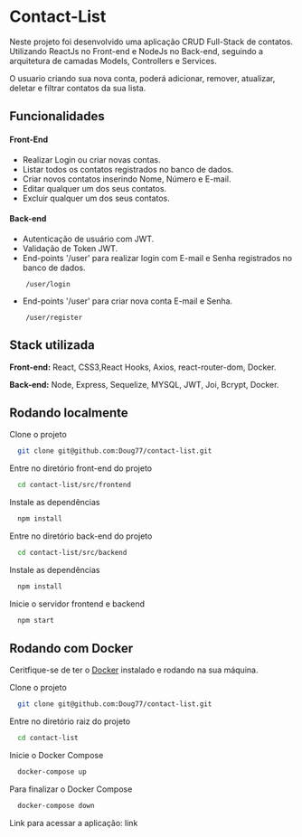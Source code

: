 
# Contact-List

Neste projeto foi desenvolvido uma aplicação CRUD Full-Stack de contatos. 
Utilizando ReactJs no Front-end e NodeJs no Back-end, seguindo a arquitetura de camadas Models, Controllers e Services.

O usuario criando sua nova conta, poderá adicionar, remover, atualizar, deletar e filtrar contatos da sua lista.


## Funcionalidades

#### Front-End
- Realizar Login ou criar novas contas.
- Listar todos os contatos registrados no banco de dados.
- Criar novos contatos inserindo Nome, Número e E-mail.
- Editar qualquer um dos seus contatos.
- Excluir qualquer um dos seus contatos.

#### Back-end
- Autenticação de usuário com JWT.
- Validação de Token JWT.
- End-points '/user' para realizar login com E-mail e Senha registrados no banco de dados.
```
    /user/login
```
- End-points '/user' para criar nova conta E-mail e Senha.

```
    /user/register
```


## Stack utilizada

**Front-end:** React, CSS3,React Hooks, Axios, react-router-dom, Docker.

**Back-end:** Node, Express, Sequelize, MYSQL, JWT, Joi, Bcrypt, Docker.


## Rodando localmente

Clone o projeto

```bash
  git clone git@github.com:Doug77/contact-list.git
```

Entre no diretório front-end do projeto

```bash
  cd contact-list/src/frontend
```

Instale as dependências

```bash
  npm install
```

Entre no diretório back-end do projeto

```bash
  cd contact-list/src/backend
```

Instale as dependências

```bash
  npm install
```

Inicie o servidor frontend e backend

```bash
  npm start
```

## Rodando com Docker 

Ceritfique-se de ter o [Docker](https://www.docker.com/) instalado e rodando na sua máquina.

Clone o projeto

```bash
  git clone git@github.com:Doug77/contact-list.git
```

Entre no diretório raiz do projeto

```bash
  cd contact-list
```

Inicie o Docker Compose 

```bash
  docker-compose up
```

Para finalizar o Docker Compose 

```bash
  docker-compose down
```

Link para acessar a aplicação:
link
